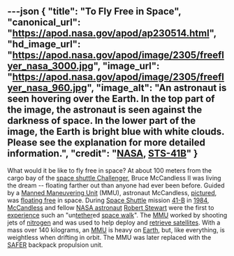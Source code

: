---json
{
  "title": "To Fly Free in Space",
  "canonical_url": "https://apod.nasa.gov/apod/ap230514.html",
  "hd_image_url": "https://apod.nasa.gov/apod/image/2305/freeflyer_nasa_3000.jpg",
  "image_url": "https://apod.nasa.gov/apod/image/2305/freeflyer_nasa_960.jpg",
  "image_alt": "An astronaut is seen hovering over the Earth. In the top part of the image, the astronaut is seen against the darkness of space. In the lower part of the image, the Earth is bright blue with white clouds. Please see the explanation for more detailed information.",
  "credit": "[NASA](https://www.nasa.gov/), [STS-41B](https://www.nasa.gov/mission_pages/shuttle/shuttlemissions/archives/sts-41B.html)"
}
---

What would it be like to fly free in space? At about 100 meters from the cargo bay of the [space shuttle Challenger](https://apod.nasa.gov/apod/ap950809.html), Bruce McCandless II was living the dream -- floating farther out than anyone had ever been before. Guided by a [Manned Maneuvering Unit](https://en.wikipedia.org/wiki/Manned_Maneuvering_Unit) (MMU), astronaut McCandless, [pictured](https://www.nasa.gov/image-feature/nasa-celebrates-50-years-of-spacewalking), was [floating free](https://youtu.be/RvnC--JjDBw) in space. During [Space Shuttle](https://apod.nasa.gov/apod/ap990411.html) mission [41-B](http://en.wikipedia.org/wiki/STS-41-B) in [1984](https://en.wikipedia.org/wiki/Nineteen_Eighty-Four), [McCandless](https://www.nasa.gov/press-release/astronaut-bruce-mccandless-ii-dies-at-80) and fellow [NASA astronaut](https://www.nasa.gov/astronauts) [Robert Stewart](https://www.nasa.gov/sites/default/files/atoms/files/stewart_robert.pdf) were the first to [experience](https://youtu.be/7K5DiKsZhTk) such an "un[tether](http://www-istp.gsfc.nasa.gov/Education/wtether.html)ed [space walk](https://apod.nasa.gov/apod/ap990801.html)". The [MMU](https://youtu.be/92ZRVlKuc0U) worked by shooting jets of [nitrogen](https://periodic.lanl.gov/7.shtml) and was used to help deploy and [retrieve satellites](https://apod.nasa.gov/apod/ap121209.html). With a mass over 140 kilograms, an [MMU](http://en.wikipedia.org/wiki/Manned_Maneuvering_Unit) is heavy on [Earth](https://apod.nasa.gov/apod/ap220206.html), but, like everything, is weightless when drifting in orbit. The MMU was later replaced with the [SAFER](https://apod.nasa.gov/apod/ap011002.html) backpack propulsion unit.
